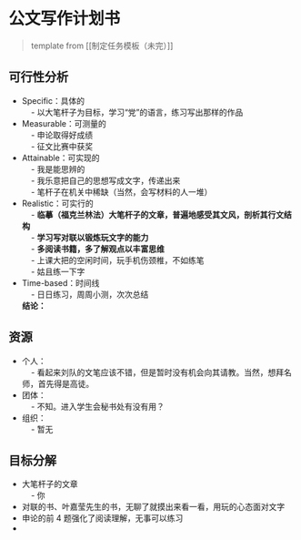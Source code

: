 # 公文写作计划书

> template from [[制定任务模板（未完）]]

## 可行性分析  
- Specific：具体的  
    - 以大笔杆子为目标，学习“党”的语言，练习写出那样的作品  
- Measurable：可测量的  
    - 申论取得好成绩  
    - 征文比赛中获奖  
- Attainable：可实现的  
    - 我是能思辨的  
    - 我乐意把自己的思想写成文字，传递出来  
    - 笔杆子在机关中稀缺（当然，会写材料的人一堆）  
- Realistic：可实行的  
    - **临摹（福克兰林法）大笔杆子的文章，普遍地感受其文风，剖析其行文结构**  
    - **学习写对联以锻炼玩文字的能力**  
    - **多阅读书籍，多了解观点以丰富思维**  
    - 上课大把的空闲时间，玩手机伤颈椎，不如练笔  
    - 姑且练一下字  
- Time-based：时间线  
    - 日日练习，周周小测，次次总结  
**结论：**  
  
## 资源  
- 个人：  
    - 看起来刘队的文笔应该不错，但是暂时没有机会向其请教。当然，想拜名师，首先得是高徒。  
- 团体：  
    - 不知。进入学生会秘书处有没有用？  
- 组织：  
    - 暂无  
  
## 目标分解  
- 大笔杆子的文章  
    - 你  
- 对联的书、叶嘉莹先生的书，无聊了就摸出来看一看，用玩的心态面对文字  
- 申论的前 4 题强化了阅读理解，无事可以练习  
-